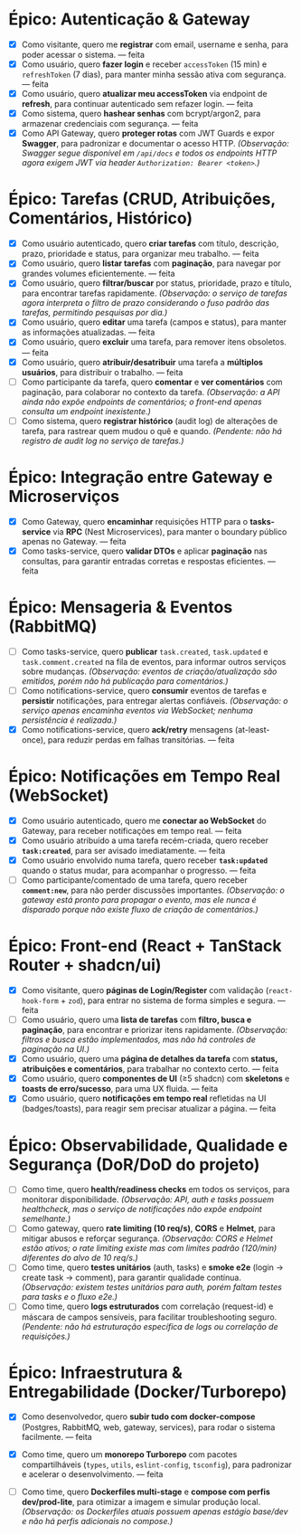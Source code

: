 # Épico: Autenticação & Gateway

* [x] Como visitante, quero me **registrar** com email, username e senha, para poder acessar o sistema. — feita
* [x] Como usuário, quero **fazer login** e receber `accessToken` (15 min) e `refreshToken` (7 dias), para manter minha sessão ativa com segurança. — feita
* [x] Como usuário, quero **atualizar meu accessToken** via endpoint de **refresh**, para continuar autenticado sem refazer login. — feita
* [x] Como sistema, quero **hashear senhas** com bcrypt/argon2, para armazenar credenciais com segurança. — feita
* [x] Como API Gateway, quero **proteger rotas** com JWT Guards e expor **Swagger**, para padronizar e documentar o acesso HTTP. _(Observação: Swagger segue disponível em `/api/docs` e todos os endpoints HTTP agora exigem JWT via header `Authorization: Bearer <token>`.)_

# Épico: Tarefas (CRUD, Atribuições, Comentários, Histórico)

* [x] Como usuário autenticado, quero **criar tarefas** com título, descrição, prazo, prioridade e status, para organizar meu trabalho. — feita
* [x] Como usuário, quero **listar tarefas** com **paginação**, para navegar por grandes volumes eficientemente. — feita
* [x] Como usuário, quero **filtrar/buscar** por status, prioridade, prazo e título, para encontrar tarefas rapidamente. _(Observação: o serviço de tarefas agora interpreta o filtro de prazo considerando o fuso padrão das tarefas, permitindo pesquisas por dia.)_
* [x] Como usuário, quero **editar** uma tarefa (campos e status), para manter as informações atualizadas. — feita
* [x] Como usuário, quero **excluir** uma tarefa, para remover itens obsoletos. — feita
* [x] Como usuário, quero **atribuir/desatribuir** uma tarefa a **múltiplos usuários**, para distribuir o trabalho. — feita
* [ ] Como participante da tarefa, quero **comentar** e **ver comentários** com paginação, para colaborar no contexto da tarefa. _(Observação: a API ainda não expõe endpoints de comentários; o front-end apenas consulta um endpoint inexistente.)_
* [ ] Como sistema, quero **registrar histórico** (audit log) de alterações de tarefa, para rastrear quem mudou o quê e quando. _(Pendente: não há registro de audit log no serviço de tarefas.)_

# Épico: Integração entre Gateway e Microserviços

* [x] Como Gateway, quero **encaminhar** requisições HTTP para o **tasks-service** via **RPC** (Nest Microservices), para manter o boundary público apenas no Gateway. — feita
* [x] Como tasks-service, quero **validar DTOs** e aplicar **paginação** nas consultas, para garantir entradas corretas e respostas eficientes. — feita

# Épico: Mensageria & Eventos (RabbitMQ)

* [ ] Como tasks-service, quero **publicar** `task.created`, `task.updated` e `task.comment.created` na fila de eventos, para informar outros serviços sobre mudanças. _(Observação: eventos de criação/atualização são emitidos, porém não há publicação para comentários.)_
* [ ] Como notifications-service, quero **consumir** eventos de tarefas e **persistir** notificações, para entregar alertas confiáveis. _(Observação: o serviço apenas encaminha eventos via WebSocket; nenhuma persistência é realizada.)_
* [x] Como notifications-service, quero **ack/retry** mensagens (at-least-once), para reduzir perdas em falhas transitórias. — feita

# Épico: Notificações em Tempo Real (WebSocket)

* [x] Como usuário autenticado, quero me **conectar ao WebSocket** do Gateway, para receber notificações em tempo real. — feita
* [x] Como usuário atribuído a uma tarefa recém-criada, quero receber **`task:created`**, para ser avisado imediatamente. — feita
* [x] Como usuário envolvido numa tarefa, quero receber **`task:updated`** quando o status mudar, para acompanhar o progresso. — feita
* [ ] Como participante/comentado de uma tarefa, quero receber **`comment:new`**, para não perder discussões importantes. _(Observação: o gateway está pronto para propagar o evento, mas ele nunca é disparado porque não existe fluxo de criação de comentários.)_

# Épico: Front-end (React + TanStack Router + shadcn/ui)

* [x] Como visitante, quero **páginas de Login/Register** com validação (`react-hook-form` + `zod`), para entrar no sistema de forma simples e segura. — feita
* [ ] Como usuário, quero uma **lista de tarefas** com **filtro, busca e paginação**, para encontrar e priorizar itens rapidamente. _(Observação: filtros e busca estão implementados, mas não há controles de paginação na UI.)_
* [x] Como usuário, quero uma **página de detalhes da tarefa** com **status, atribuições e comentários**, para trabalhar no contexto certo. — feita
* [x] Como usuário, quero **componentes de UI** (≥5 shadcn) com **skeletons** e **toasts de erro/sucesso**, para uma UX fluida. — feita
* [x] Como usuário, quero **notificações em tempo real** refletidas na UI (badges/toasts), para reagir sem precisar atualizar a página. — feita

# Épico: Observabilidade, Qualidade e Segurança (DoR/DoD do projeto)

* [ ] Como time, quero **health/readiness checks** em todos os serviços, para monitorar disponibilidade. _(Observação: API, auth e tasks possuem healthcheck, mas o serviço de notificações não expõe endpoint semelhante.)_
* [ ] Como gateway, quero **rate limiting (10 req/s)**, **CORS** e **Helmet**, para mitigar abusos e reforçar segurança. _(Observação: CORS e Helmet estão ativos; o rate limiting existe mas com limites padrão (120/min) diferentes do alvo de 10 req/s.)_
* [ ] Como time, quero **testes unitários** (auth, tasks) e **smoke e2e** (login → create task → comment), para garantir qualidade contínua. _(Observação: existem testes unitários para auth, porém faltam testes para tasks e o fluxo e2e.)_
* [ ] Como time, quero **logs estruturados** com correlação (request-id) e máscara de campos sensíveis, para facilitar troubleshooting seguro. _(Pendente: não há estruturação específica de logs ou correlação de requisições.)_

# Épico: Infraestrutura & Entregabilidade (Docker/Turborepo)

* [x] Como desenvolvedor, quero **subir tudo com docker-compose** (Postgres, RabbitMQ, web, gateway, services), para rodar o sistema facilmente. — feita
* [x] Como time, quero um **monorepo Turborepo** com pacotes compartilháveis (`types`, `utils`, `eslint-config`, `tsconfig`), para padronizar e acelerar o desenvolvimento. — feita
* [ ] Como time, quero **Dockerfiles multi-stage** e **compose com perfis dev/prod-lite**, para otimizar a imagem e simular produção local. _(Observação: os Dockerfiles atuais possuem apenas estágio base/dev e não há perfis adicionais no compose.)_

